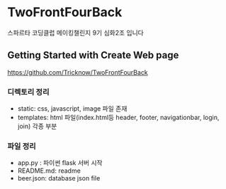 # TwoFrontFourBack

스파르타 코딩클럽 메이킹챌린지 9기 심화2조 입니다

## Getting Started with Create Web page

https://github.com/Tricknow/TwoFrontFourBack


### 디렉토리 정리
- static: css, javascript, image 파일 존재
- templates: html 파일(index.html등 header, footer, navigationbar, login, join) 각종 부분 

### 파일 정리
- app.py : 파이썬 flask 서버 시작
- README.md: readme
- beer.json: database json file

